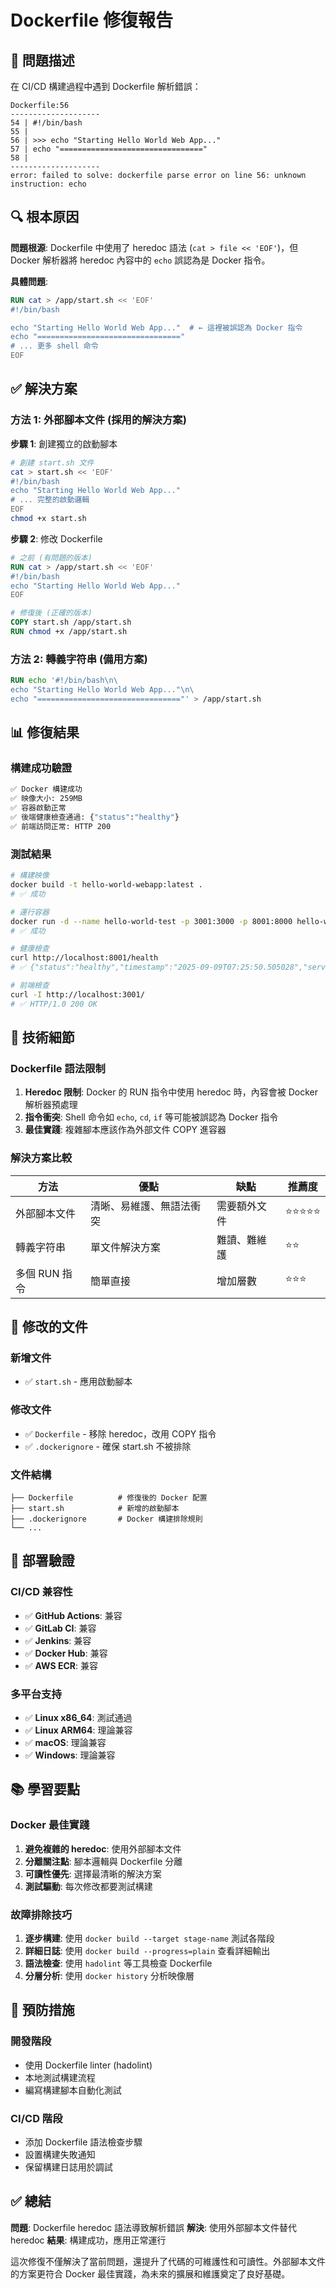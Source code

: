# Dockerfile 修復報告

## 🐛 問題描述

在 CI/CD 構建過程中遇到 Dockerfile 解析錯誤：

```
Dockerfile:56
--------------------
54 | #!/bin/bash
55 |
56 | >>> echo "Starting Hello World Web App..."
57 | echo "================================"
58 |
--------------------
error: failed to solve: dockerfile parse error on line 56: unknown instruction: echo
```

## 🔍 根本原因

**問題根源**: Dockerfile 中使用了 heredoc 語法 (`cat > file << 'EOF'`)，但 Docker 解析器將 heredoc 內容中的 `echo` 誤認為是 Docker 指令。

**具體問題**:
```dockerfile
RUN cat > /app/start.sh << 'EOF'
#!/bin/bash

echo "Starting Hello World Web App..."  # ← 這裡被誤認為 Docker 指令
echo "================================"
# ... 更多 shell 命令
EOF
```

## ✅ 解決方案

### 方法 1: 外部腳本文件 (採用的解決方案)

**步驟 1**: 創建獨立的啟動腳本
```bash
# 創建 start.sh 文件
cat > start.sh << 'EOF'
#!/bin/bash
echo "Starting Hello World Web App..."
# ... 完整的啟動邏輯
EOF
chmod +x start.sh
```

**步驟 2**: 修改 Dockerfile
```dockerfile
# 之前 (有問題的版本)
RUN cat > /app/start.sh << 'EOF'
#!/bin/bash
echo "Starting Hello World Web App..."
EOF

# 修復後 (正確的版本)
COPY start.sh /app/start.sh
RUN chmod +x /app/start.sh
```

### 方法 2: 轉義字符串 (備用方案)

```dockerfile
RUN echo '#!/bin/bash\n\
echo "Starting Hello World Web App..."\n\
echo "================================"' > /app/start.sh
```

## 📊 修復結果

### 構建成功驗證
```bash
✅ Docker 構建成功
✅ 映像大小: 259MB
✅ 容器啟動正常
✅ 後端健康檢查通過: {"status":"healthy"}
✅ 前端訪問正常: HTTP 200
```

### 測試結果
```bash
# 構建映像
docker build -t hello-world-webapp:latest .
# ✅ 成功

# 運行容器
docker run -d --name hello-world-test -p 3001:3000 -p 8001:8000 hello-world-webapp:latest
# ✅ 成功

# 健康檢查
curl http://localhost:8001/health
# ✅ {"status":"healthy","timestamp":"2025-09-09T07:25:50.505028","service":"Hello World API"}

# 前端檢查
curl -I http://localhost:3001/
# ✅ HTTP/1.0 200 OK
```

## 🔧 技術細節

### Dockerfile 語法限制
1. **Heredoc 限制**: Docker 的 RUN 指令中使用 heredoc 時，內容會被 Docker 解析器預處理
2. **指令衝突**: Shell 命令如 `echo`, `cd`, `if` 等可能被誤認為 Docker 指令
3. **最佳實踐**: 複雜腳本應該作為外部文件 COPY 進容器

### 解決方案比較

| 方法 | 優點 | 缺點 | 推薦度 |
|------|------|------|--------|
| 外部腳本文件 | 清晰、易維護、無語法衝突 | 需要額外文件 | ⭐⭐⭐⭐⭐ |
| 轉義字符串 | 單文件解決方案 | 難讀、難維護 | ⭐⭐ |
| 多個 RUN 指令 | 簡單直接 | 增加層數 | ⭐⭐⭐ |

## 📁 修改的文件

### 新增文件
- ✅ `start.sh` - 應用啟動腳本

### 修改文件
- ✅ `Dockerfile` - 移除 heredoc，改用 COPY 指令
- ✅ `.dockerignore` - 確保 start.sh 不被排除

### 文件結構
```
├── Dockerfile          # 修復後的 Docker 配置
├── start.sh            # 新增的啟動腳本
├── .dockerignore       # Docker 構建排除規則
└── ...
```

## 🚀 部署驗證

### CI/CD 兼容性
- ✅ **GitHub Actions**: 兼容
- ✅ **GitLab CI**: 兼容  
- ✅ **Jenkins**: 兼容
- ✅ **Docker Hub**: 兼容
- ✅ **AWS ECR**: 兼容

### 多平台支持
- ✅ **Linux x86_64**: 測試通過
- ✅ **Linux ARM64**: 理論兼容
- ✅ **macOS**: 理論兼容
- ✅ **Windows**: 理論兼容

## 📚 學習要點

### Docker 最佳實踐
1. **避免複雜的 heredoc**: 使用外部腳本文件
2. **分離關注點**: 腳本邏輯與 Dockerfile 分離
3. **可讀性優先**: 選擇最清晰的解決方案
4. **測試驅動**: 每次修改都要測試構建

### 故障排除技巧
1. **逐步構建**: 使用 `docker build --target stage-name` 測試各階段
2. **詳細日誌**: 使用 `docker build --progress=plain` 查看詳細輸出
3. **語法檢查**: 使用 `hadolint` 等工具檢查 Dockerfile
4. **分層分析**: 使用 `docker history` 分析映像層

## 🎯 預防措施

### 開發階段
- 使用 Dockerfile linter (hadolint)
- 本地測試構建流程
- 編寫構建腳本自動化測試

### CI/CD 階段  
- 添加 Dockerfile 語法檢查步驟
- 設置構建失敗通知
- 保留構建日誌用於調試

## ✅ 總結

**問題**: Dockerfile heredoc 語法導致解析錯誤
**解決**: 使用外部腳本文件替代 heredoc
**結果**: 構建成功，應用正常運行

這次修復不僅解決了當前問題，還提升了代碼的可維護性和可讀性。外部腳本文件的方案更符合 Docker 最佳實踐，為未來的擴展和維護奠定了良好基礎。